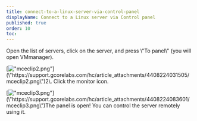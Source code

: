 ```yaml
---
title: connect-to-a-linux-server-via-control-panel
displayName: Connect to a Linux server via Control panel
published: true
order: 10
toc:
---
```



Open the list of servers, click on the server, and press \\"To panel\\" (you will open VMmanager).


[![\"mceclip2.png\"](\"https://support.gcore.com/hc/article_attachments/4408224031505/mceclip2.png\")](\"https://support.gcorelabs.com/hc/article_attachments/4408224031505/mceclip2.png\")2\. Click the monitor icon.


[![\"mceclip3.png\"](\"https://support.gcore.com/hc/article_attachments/4408224083601/mceclip3.png\")](\"https://support.gcorelabs.com/hc/article_attachments/4408224083601/mceclip3.png\")The panel is open! You can control the server remotely using it.

